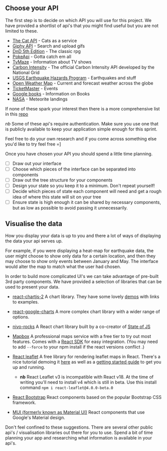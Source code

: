 
## Choose your API

The first step is to decide on which API you will use for this project. We have provided a shortlist of api's that you might find useful but you are not limited to these.


- [The Cat API](https://thecatapi.com/) - Cats as a service
- [Giphy API](https://developers.giphy.com/) - Search and upload gifs
- [DnD 5th Edition](https://www.dnd5eapi.co/) - The classic rpg
- [PokeApi](https://pokeapi.co/) - Gotta catch em all
- [TvMaze](https://www.tvmaze.com/api) - Information about TV shows
- [Carbon Intensity](https://api.carbonintensity.org.uk/) - The official Carbon Intensity API developed by the National Grid
- [USGS Earthquake Hazards Program](https://earthquake.usgs.gov/fdsnws/event/1/) - Earthquakes and stuff
- [Open Weather Map](https://openweathermap.org/api) - Current and forecast weather across the globe
- [TicketMaster](https://developer.ticketmaster.com/products-and-docs/apis/discovery-api/v2/) - Events
- [Google books](https://developers.google.com/books/docs/overview) - Information on Books
- [NASA](https://data.nasa.gov/Space-Science/Meteorite-Landings/gh4g-9sfh) - Meteorite landings

If none of these spark your interest then there is a more comprehensive list in this [repo](https://github.com/public-apis/public-apis)

_nb_ Some of these api's require authentication. Make sure you use one that is publicly available to keep your application simple enough for this sprint.

Feel free to do your own research and if you come across something else you'd like to try feel free =]

Once you have chosen your API you should spend a little time planning.

- [ ] Draw out your interface
- [ ] Choose which pieces of the interface can be separated into components
- [ ] Draw out the tree structure for your components
- [ ] Design your state so you keep it to a minimum. Don't repeat yourself!
- [ ] Decide which pieces of state each component will need and get a rough idea of where this state will sit on your tree
- [ ] Ensure state is high enough it can be shared by necessary components, but as low as possible to avoid passing it unnecessarily.

## Visualise the data

How you display your data is up to you and there a lot of ways of displaying the data your api serves up.

For example, if you were displaying a heat-map for earthquake data, the user might choose to show only data for a certain location, and then they may choose to show only events between January and May. The interface would alter the map to match what the user had chosen.

In order to build more complicated UI's we can take advantage of pre-built 3rd party components. We have provided a selection of libraries that can be used to present your data.

- [react-chartjs-2](https://github.com/jerairrest/react-chartjs-2) A chart library. They have some lovely [demos](https://reactchartjs.github.io/react-chartjs-2/#/) with links to examples.
- [react-google-charts](https://www.npmjs.com/package/react-google-charts) A more complex chart library with a wider range of options.
- [nivo-rocks](https://nivo.rocks/components) A React chart library built by a co-creator of [State of JS](https://stateofjs.com/)
- [Mapbox](https://www.mapbox.com/) A professional maps service with a free tier to try out most features. Comes with a [React SDK](https://github.com/alex3165/react-mapbox-gl) for easy integration. (You may need to add `--force` to your npm install if the react versions conflict .)
- [React leaflet](https://react-leaflet.js.org/) A free library for rendering leaflet maps in React. There's a nice tutorial demoing it [here](https://www.youtube.com/watch?v=290VgjkLong) as well as a [getting started guide](https://react-leaflet.js.org/docs/start-installation) to get you up and running.

  - **nb** React Leaflet v3 is incompatible with React v18. At the time of writing you'll need to install v4 which is still in beta. Use this install command `npm i react-leaflet@4.0.0-beta.0`

- [React Bootstrap](https://react-bootstrap.github.io/) React components based on the popular Bootstrap CSS framework.
- [MUI (formerly known as Material UI)](https://mui.com/core/) React components that use Google's Material design.

Don't feel confined to these suggestions. There are several other public api's / visualisation libraries out there for you to use. Spend a bit of time planning your app and researching what information is available in your api's.